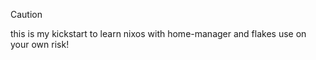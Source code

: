 > [!CAUTION]
> this is my kickstart to learn nixos with home-manager and flakes use on your own risk!
